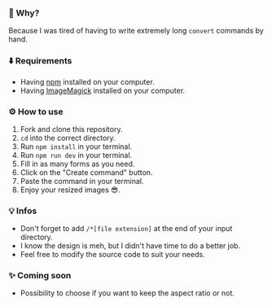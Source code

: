 ### 🤷 Why?
Because I was tired of having to write extremely long `convert` commands by hand.

### ⬇️ Requirements
* Having [npm](https://docs.npmjs.com/cli/v7/configuring-npm/install) installed on your computer.
* Having [ImageMagick](https://imagemagick.org/script/download.php) installed on your computer.

### ⚙️ How to use
1. Fork and clone this repository.
2. `cd` into the correct directory.
3. Run `npm install` in your terminal.
4. Run `npm run dev` in your terminal.
5. Fill in as many forms as you need.
6. Click on the "Create command" button.
7. Paste the command in your terminal.
8. Enjoy your resized images 😎.

### 💡 Infos
* Don't forget to add `/*[file extension]` at the end of your input directory.
* I know the design is meh, but I didn't have time to do a better job.
* Feel free to modify the source code to suit your needs.

### ✨ Coming soon
* Possibility to choose if you want to keep the aspect ratio or not.
